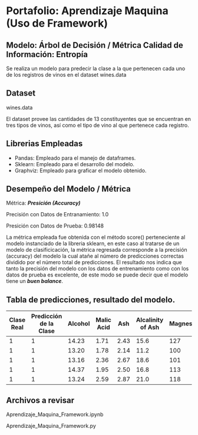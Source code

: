 # Portafolio: Aprendizaje Maquina (Uso de Framework)
## Modelo: Árbol de Decisión / Métrica Calidad de Información: Entropía
Se realiza un modelo para predecir la clase a la que pertenecen cada uno de los registros de vinos en el dataset wines.data

## Dataset
wines.data

El dataset provee las cantidades de 13 constituyentes que se encuentran en tres tipos de vinos, así como el tipo de vino al que pertenece cada registro.

## Librerias Empleadas
* Pandas: Empleado para el manejo de dataframes.
* Sklearn: Empleado para el desarrollo del modelo.
* Graphviz: Empleado para graficar el modelo obtenido.

## Desempeño del Modelo / Métrica

Métrica: ***Presición (Accuracy)***

Precisión con Datos de Entranamiento: 1.0

Presición con Datos de Prueba: 0.98148

La métrica empleada fue obtenida con el método score() perteneciente al modelo instanciado de la libreria sklearn, en este caso al tratarse de un modelo de clasificicación, la métrica regresada corresponde a la precisión (accuracy) del modelo la cual atañe al número de predicciones correctas dividido por el número total de predicciones.
El resultado nos indica que tanto la precisión del modelo con los datos de entrenamiento como con los datos de prueba es excelente, de este modo se puede decir que el modelo tiene un ***buen balance***.

## Tabla de predicciones, resultado del modelo.
| Clase Real | Predicción de la Clase  | Alcohol |	Malic Acid |	Ash |	Alcalinity of Ash |	Magnesium	| Total Phenols |	Flavanoids |	Nonflavanoid phenols |	Proanthocyanins	| Color intensity	| Hue	| OD280/OD315 of diluted wines	| Proline |
|---|---|---|---|---|---|---|---|---|---|---|---|---| ---- | ------------- |
1    |   1| 14.23|  1.71|	2.43|	15.6|	127|	2.80|	3.06|	0.28|	2.29|	5.64|	1.04|	3.92|	1065|
1    |   1| 13.20|	1.78|	2.14|	11.2|	100|	2.65|	2.76|	0.26|	1.28|	4.38|	1.05|	3.40|	1050|
1    |   1| 13.16|	2.36|	2.67|	18.6|	101|	2.80|	3.24|	0.30|	2.81|	5.68|	1.03|	3.17|	1185|
1    |   1| 14.37|	1.95|	2.50|	16.8|	113|	3.85|	3.49|	0.24|	2.18|	7.80|	0.86|	3.45|	1480|
1    |   1| 13.24|	2.59|	2.87|	21.0|	118|	2.80|	2.69|	0.39|	1.82|	4.32|	1.04|	2.93|	735|


## Archivos a revisar
Aprendizaje_Maquina_Framework.ipynb

Aprendizaje_Maquina_Framework.py
